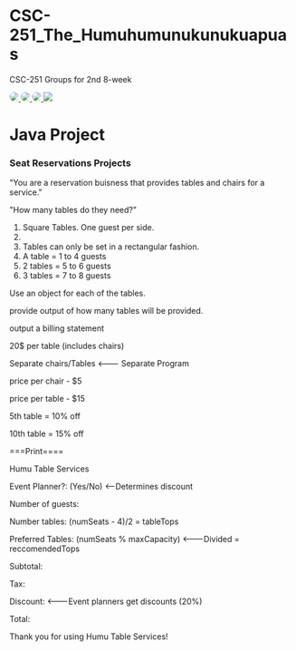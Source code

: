 # CSC-251_The_Humuhumunukunukuapuas
CSC-251 Groups for 2nd 8-week

<a href="https://github.com/Jonesk6843" >
  <img src="https://github.com/Jonesk6843.png?size=460" style="max-width: 50px; max-height: 50px; border-radius: 50%" />
</a>
<a href="https://github.com/TaylorBrown96">
  <img src="https://github.com/TaylorBrown96.png?size=460" style="max-width: 50px; max-height: 50px; border-radius: 50%" />
</a>
<a href="https://github.com/CiaraM100104">
  <img src="https://github.com/CiaraM100104.png?size=460" style="max-width: 50px; max-height: 50px; border-radius: 50%" />
</a>

<image src = "https://img.theculturetrip.com/1440x807/smart/wp-content/uploads/2018/03/rhinecanthus-rectangulus.jpg">


<h1>Java Project</h1>
<h3>Seat Reservations Projects</h3>
<p>"You are a reservation buisness that provides tables and chairs for a service."</p>
<p>"How many tables do they need?"</p>
<ol>
  <li>Square Tables. One guest per side.<li>
  <li> Tables can only be set in a rectangular fashion.</li>
  <li> A table = 1 to 4 guests</li>
  <li> 2 tables = 5 to 6 guests</li>
  <li> 3 tables = 7 to 8 guests</li>
</ol>
<p>Use an object for each of the tables.</p>
<p>provide output of how many tables will be provided.</p>
<p>output a billing statement</p>
<p>20$ per table (includes chairs)</p>
<p>Separate chairs/Tables <--- Separate Program</p>
<p>price per chair - $5</p>
<p>price per table - $15</p>
<p>5th table = 10% off</p>
<p>10th table = 15% off</p>
<p>===Print====</p>
<p>Humu Table Services</p>
<p> </p>
<p>Event Planner?: (Yes/No) <--Determines discount</p>
<p>Number of guests:</p>
<p>Number tables: (numSeats - 4)/2 = tableTops</p>
<p>Preferred Tables: (numSeats % maxCapacity) <---Divided = reccomendedTops</p>
<p> </p>
<p>Subtotal: </p>
<p>Tax:</p>
<p>Discount: <---Event planners get discounts (20%)</p>
<p>Total:</p>
<p> </p>
<p>Thank you for using Humu Table Services!</p>

